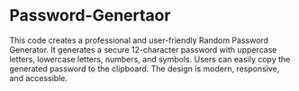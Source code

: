 # Password-Genertaor
This code creates a professional and user-friendly Random Password Generator. It generates a secure 12-character password with uppercase letters, lowercase letters, numbers, and symbols. Users can easily copy the generated password to the clipboard. The design is modern, responsive, and accessible.
